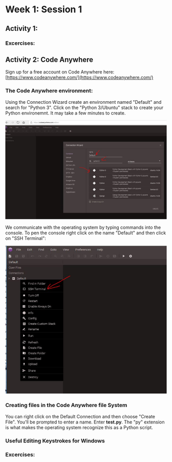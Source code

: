 # Week 1: Session 1

## Activity 1:

### Excercises:

## Activity 2: Code Anywhere

Sign up for a free account on  Code Anywhere here: [https://www.codeanywhere.com/](https://www.codeanywhere.com/)

### The Code Anywhere environment:

Using the Connection Wizard create an environment named "Default" and search for "Python 3".  Click on the "Python 3/Ubuntu" stack to create your Python environemnt. It may take a few minutes to create.

![](/assets/python3-ubuntu.JPG)

We communicate with the operating system by typing commands into the console. To pen the console right click on the name "Default" and then click on "SSH Terminal":

![](/assets/open-console.JPG)

### Creating files in the Code Anywhere file System

You can right click on the Default Connection and then choose "Create File".  You'll be prompted to enter a name.  Enter **test.py**.  The "py" extension is what makes the operating system recognize this as a Python script.

### Useful Editing Keystrokes for Windows

### Excercises:



